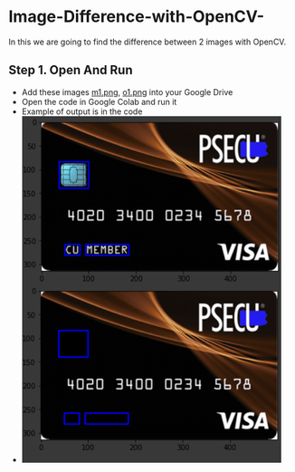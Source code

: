 # Image-Difference-with-OpenCV-
In this we are going to find the difference between 2 images with OpenCV.

Step 1. Open And Run
---------------------------------
* Add these images [m1.png](https://github.com/Shubham0Rajput/Image-Difference-with-OpenCV/blob/master/m1.png), [o1.png](https://github.com/Shubham0Rajput/Image-Difference-with-OpenCV/blob/master/o1.png) into your Google Drive
* Open the code in Google Colab and run it 
* Example of output is in the code
* ![RESULT](https://github.com/Shubham0Rajput/Image-Difference-with-OpenCV/blob/master/result.png)
